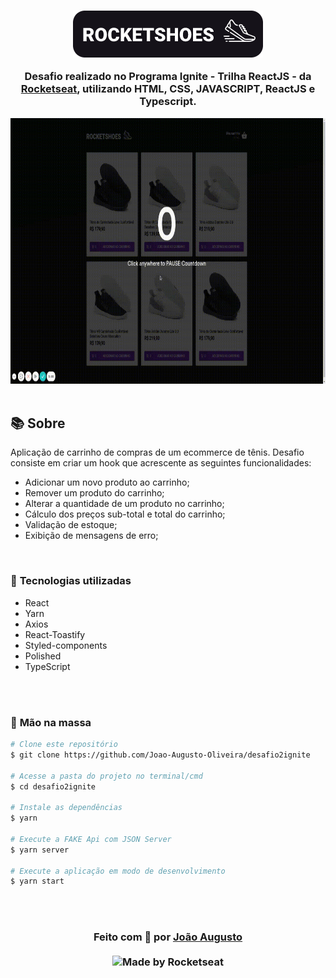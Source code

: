 <div align="center">

<h3>

![PRINTS](./layouts/logo.png)

Desafio realizado no Programa Ignite - Trilha ReactJS - da [Rocketseat], utilizando **HTML**, **CSS**, **JAVASCRIPT**, **ReactJS** e **Typescript**.

</h3>

  <img src="./layouts/function.gif" alt="demo-web" height="425">

</div>

<br>

## 📚 **Sobre**

Aplicação de carrinho de compras de um ecommerce de tênis. Desafio consiste em criar um hook que acrescente as seguintes funcionalidades:
- Adicionar um novo produto ao carrinho;
- Remover um produto do carrinho;
- Alterar a quantidade de um produto no carrinho;
- Cálculo dos preços sub-total e total do carrinho;
- Validação de estoque;
- Exibição de mensagens de erro;

<br>

### 📌  **Tecnologias utilizadas**
- React
- Yarn
- Axios
- React-Toastify
- Styled-components
- Polished
- TypeScript

<br>
<br>

### 🚀 **Mão na massa**

```bash
# Clone este repositório
$ git clone https://github.com/Joao-Augusto-Oliveira/desafio2ignite

# Acesse a pasta do projeto no terminal/cmd
$ cd desafio2ignite

# Instale as dependências
$ yarn

# Execute a FAKE Api com JSON Server
$ yarn server

# Execute a aplicação em modo de desenvolvimento
$ yarn start


```

<br>
<br>

<h3 align="center">
Feito com 💜 por <a href="https://www.linkedin.com/in/joão-augusto-oliveira-dos-santos-9b0693195">João Augusto</a>
<br><br>

  <img alt="Made by Rocketseat" src="https://img.shields.io/badge/made%20by-Rocketseat-%237519C1">
</a>
</h3>

<!-- Links -->

[Rocketseat]: https://rocketseat.com.br/


